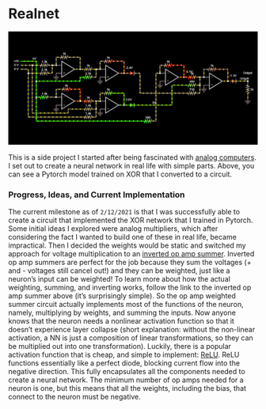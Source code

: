 # Realnet

![Screenshot](Screenshot.png)

This is a side project I started after being fascinated with [analog computers](https://en.wikipedia.org/wiki/Analog_computer). I set out to create a neural network in real life with simple parts. Above, you can see a Pytorch model trained on XOR that I converted to a circuit.

### Progress, Ideas, and Current Implementation

The current milestone as of `2/12/2021` is that I was successfully able to create a circuit that implemented the XOR network that I trained in Pytorch. Some initial ideas I explored were analog multipliers, which after considering the fact I wanted to build one of these in real life, became impractical. Then I decided the weights would be static and switched my approach for voltage multiplication to an [inverted op amp summer](https://www.electronics-tutorials.ws/opamp/opamp_4.html). Inverted op amp summers are perfect for the job because they sum the voltages (+ and - voltages still cancel out!) and they can be weighted, just like a neuron’s input can be weighted! To learn more about how the actual weighting, summing, and inverting works, follow the link to the inverted op amp summer above (it’s surprisingly simple). So the op amp weighted summer circuit actually implements most of the functions of the neuron, namely, multiplying by weights, and summing the inputs. Now anyone knows that the neuron needs a nonlinear activation function so that it doesn’t experience layer collapse (short explanation: without the non-linear activation, a NN is just a composition of linear transformations, so they can be multiplied out into one transformation). Luckily, there is a popular activation function that is cheap, and simple to implement: [ReLU](https://en.wikipedia.org/wiki/Rectifier_(neural_networks)). ReLU functions essentially like a perfect diode, blocking current flow into the negative direction. This fully encapsulates all the components needed to create a neural network. The minimum number of op amps needed for a neuron is one, but this means that all the weights, including the bias, that connect to the neuron must be negative.